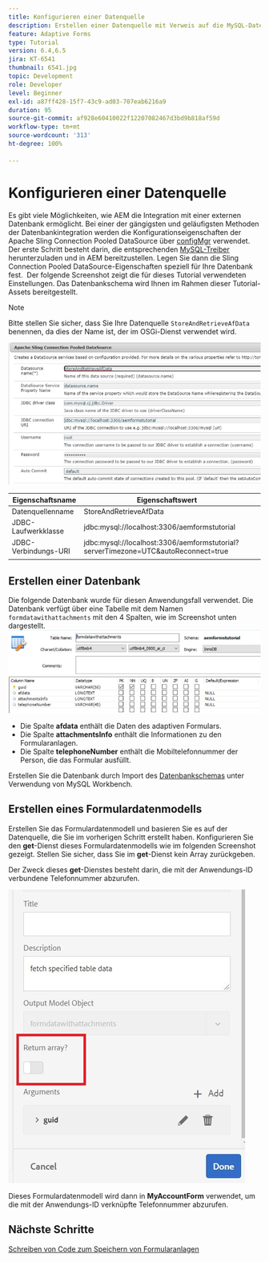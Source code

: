 ```yaml
---
title: Konfigurieren einer Datenquelle
description: Erstellen einer Datenquelle mit Verweis auf die MySQL-Datenbank
feature: Adaptive Forms
type: Tutorial
version: 6.4,6.5
jira: KT-6541
thumbnail: 6541.jpg
topic: Development
role: Developer
level: Beginner
exl-id: a87ff428-15f7-43c9-ad03-707eab6216a9
duration: 95
source-git-commit: af928e60410022f12207082467d3bd9b818af59d
workflow-type: tm+mt
source-wordcount: '313'
ht-degree: 100%

---
```


# Konfigurieren einer Datenquelle

Es gibt viele Möglichkeiten, wie AEM die Integration mit einer externen Datenbank ermöglicht. Bei einer der gängigsten und geläufigsten Methoden der Datenbankintegration werden die Konfigurationseigenschaften der Apache Sling Connection Pooled DataSource über [configMgr](http://localhost:4502/system/console/configMgr) verwendet.
Der erste Schritt besteht darin, die entsprechenden [MySQL-Treiber](https://mvnrepository.com/artifact/mysql/mysql-connector-java) herunterzuladen und in AEM bereitzustellen.
Legen Sie dann die Sling Connection Pooled DataSource-Eigenschaften speziell für Ihre Datenbank fest.  Der folgende Screenshot zeigt die für dieses Tutorial verwendeten Einstellungen. Das Datenbankschema wird Ihnen im Rahmen dieser Tutorial-Assets bereitgestellt.

>[!NOTE]
>Bitte stellen Sie sicher, dass Sie Ihre Datenquelle `StoreAndRetrieveAfData` benennen, da dies der Name ist, der im OSGi-Dienst verwendet wird.


![data-source](assets/data-source.JPG)

| Eigenschaftsname | Eigenschaftswert |   |
|---------------------|------------------------------------------------------------------------------------|---|
| Datenquellenname | StoreAndRetrieveAfData |   |
| JDBC-Laufwerkklasse | jdbc:mysql://localhost:3306/aemformstutorial |   |
| JDBC-Verbindungs-URI | jdbc:mysql://localhost:3306/aemformstutorial?serverTimezone=UTC&amp;autoReconnect=true |   |
|                     |                                                                                    |   |


## Erstellen einer Datenbank


Die folgende Datenbank wurde für diesen Anwendungsfall verwendet. Die Datenbank verfügt über eine Tabelle mit dem Namen `formdatawithattachments` mit den 4 Spalten, wie im Screenshot unten dargestellt.
![data-base](assets/table-schema.JPG)

* Die Spalte **afdata** enthält die Daten des adaptiven Formulars.
* Die Spalte **attachmentsInfo** enthält die Informationen zu den Formularanlagen.
* Die Spalte **telephoneNumber** enthält die Mobiltelefonnummer der Person, die das Formular ausfüllt.

Erstellen Sie die Datenbank durch Import des [Datenbankschemas](assets/data-base-schema.sql)
unter Verwendung von MySQL Workbench.

## Erstellen eines Formulardatenmodells

Erstellen Sie das Formulardatenmodell und basieren Sie es auf der Datenquelle, die Sie im vorherigen Schritt erstellt haben.
Konfigurieren Sie den **get**-Dienst dieses Formulardatenmodells wie im folgenden Screenshot gezeigt.
Stellen Sie sicher, dass Sie im **get**-Dienst kein Array zurückgeben.

Der Zweck dieses **get**-Dienstes besteht darin, die mit der Anwendungs-ID verbundene Telefonnummer abzurufen.

![get-service](assets/get-service.JPG)

Dieses Formulardatenmodell wird dann in **MyAccountForm** verwendet, um die mit der Anwendungs-ID verknüpfte Telefonnummer abzurufen.

## Nächste Schritte

[Schreiben von Code zum Speichern von Formularanlagen](./store-form-attachments.md)
